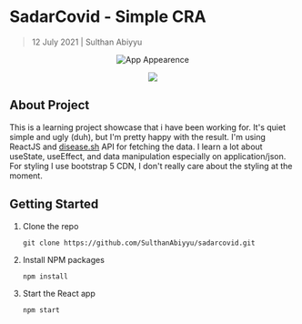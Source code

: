# SadarCovid - Simple CRA

> 12 July 2021 | Sulthan Abiyyu

<p align="center">
   <img src="https://i.imgur.com/3QQ3IYx.png" alt="App Appearence">

</p>
<p align="center"><a href="https://sadarcovid.netlify.app/" target="_blank"><img src="https://img.shields.io/badge/-website-red?style=for-the-badge&logo=Google-Chrome&logoColor=white"/></a></p>




## About Project

This is a learning project showcase that i have been working for. It's quiet simple and ugly (duh), but I'm pretty happy with the result. I'm using ReactJS and [disease.sh](https://disease.sh/) API for fetching the data. I learn a lot about useState, useEffect, and data manipulation especially on application/json. For styling I use bootstrap 5 CDN, I don't really care about the styling at the moment.

## Getting Started

1. Clone the repo

   ```
   git clone https://github.com/SulthanAbiyyu/sadarcovid.git
   ```

2. Install NPM packages

   ```
   npm install
   ```

3. Start the React app

   ```
   npm start
   ```
